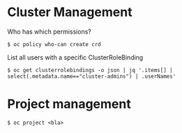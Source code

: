 # Cluster Management

Who has which permissions?
```
$ oc policy who-can create crd
```

List all users with a specific ClusterRoleBinding
```
$ oc get clusterrolebindings -o json | jq '.items[] | select(.metadata.name=="cluster-admins") | .userNames'
```

# Project management
```
$ oc project <bla>
```
